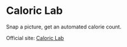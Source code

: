 # Caloric Lab
Snap a picture, get an automated calorie count.

Official site: [Caloric Lab](https://hartator.github.io/caloric-lab "Caloric Lab")
